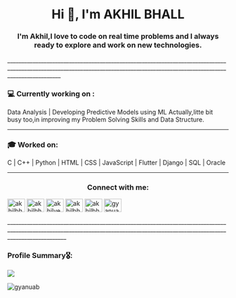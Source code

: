 <h1 align="center"><b>Hi 🙋‍, I'm AKHIL BHALL</b></h1>
<h3 align="center">I'm Akhil,I love to code on real time problems and I always ready to explore and work on new technologies.</h3>
_______________________________________________________________________________________________________________________________________________________________________________

### 💻 Currently working on :
Data Analysis  | Developing Predictive Models using ML 
Actually,litte bit busy too,in improving my Problem Solving Skills and Data Structure.
______________________________________________________________________________________________________________________________________________________________________________

### 🎓 Worked on:
C | C++ | Python | HTML | CSS | JavaScript | Flutter | Django | SQL | Oracle
______________________________________________________________________________________________________________________________________________________________________________

<h3 align="center">Connect with me:</h3>
<p align="left">
<a href="https://twitter.com/akhilbhall" target="blank"><img align="center" src="https://cdn.jsdelivr.net/npm/simple-icons@3.0.1/icons/twitter.svg" alt="akhilbhall" height="30" width="40" /></a>
<a href="https://linkedin.com/in/akhilbhall" target="blank"><img align="center" src="https://cdn.jsdelivr.net/npm/simple-icons@3.0.1/icons/linkedin.svg" alt="akhilbhall" height="30" width="40" /></a>
<a href="https://kaggle.com/akhilverma" target="blank"><img align="center" src="https://cdn.jsdelivr.net/npm/simple-icons@3.0.1/icons/kaggle.svg" alt="akhilverma" height="30" width="40" /></a>
<a href="https://instagram.com/akhilbhall" target="blank"><img align="center" src="https://cdn.jsdelivr.net/npm/simple-icons@3.0.1/icons/instagram.svg" alt="akhilbhall" height="30" width="40" /></a>
<a href="https://www.codechef.com/users/akhilbhall" target="blank"><img align="center" src="https://cdn.jsdelivr.net/npm/simple-icons@3.1.0/icons/codechef.svg" alt="akhilbhall" height="30" width="40" /></a>
<a href="https://codeforces.com/profile/gyanuab" target="blank"><img align="center" src="https://cdn.jsdelivr.net/npm/simple-icons@3.0.1/icons/codeforces.svg" alt="gyanuab" height="30" width="40" /></a>
</p>
_________________________________________________________________________________________________________________________________________________________________________________

### Profile Summary🎖️:
<img src ="https://github-readme-stats.vercel.app/api?username=GyanuAB&&show_icons=true&title_color=ffffff&icon_color=bb2acf&text_color=daf7dc&bg_color=151515">

<p><img align="left" src="https://github-readme-stats.vercel.app/api/top-langs?username=gyanuab&show_icons=true&locale=en&layout=compact" alt="gyanuab" /></p>


